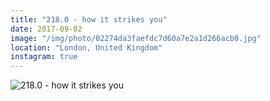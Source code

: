 ```yaml
---
title: "218.0 - how it strikes you"
date: 2017-09-02
image: "/img/photo/02274da3faefdc7d60a7e2a1d266acb0.jpg"
location: "London, United Kingdom"
instagram: true
---
```


![218.0 - how it strikes you](/img/photo/02274da3faefdc7d60a7e2a1d266acb0.jpg)
